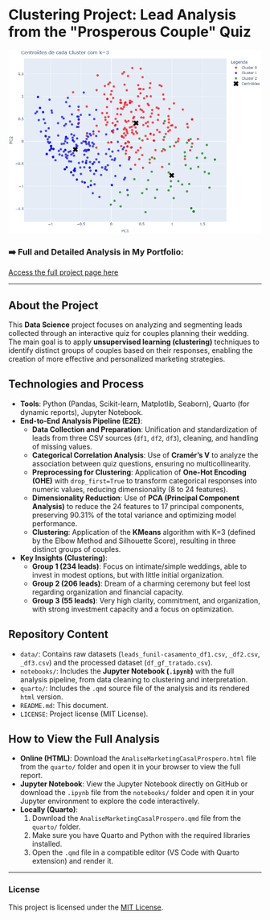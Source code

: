 # Clustering Project: Lead Analysis from the "Prosperous Couple" Quiz

![Analysis Preview](quarto/capa.png)

### ➡️ Full and Detailed Analysis in My Portfolio:
[Access the full project page here](https://ferreiragabrielw.github.io/portfolio-gabriel/projetos/DataScience/1AnaliseMarketingCasalProspero/AnaliseMarketingCasalProspero.html)

---

## About the Project

This **Data Science** project focuses on analyzing and segmenting leads collected through an interactive quiz for couples planning their wedding. The main goal is to apply **unsupervised learning (clustering)** techniques to identify distinct groups of couples based on their responses, enabling the creation of more effective and personalized marketing strategies.

## Technologies and Process

* **Tools**: Python (Pandas, Scikit-learn, Matplotlib, Seaborn), Quarto (for dynamic reports), Jupyter Notebook.
* **End-to-End Analysis Pipeline (E2E)**:
    * **Data Collection and Preparation**: Unification and standardization of leads from three CSV sources (`df1`, `df2`, `df3`), cleaning, and handling of missing values.
    * **Categorical Correlation Analysis**: Use of **Cramér’s V** to analyze the association between quiz questions, ensuring no multicollinearity.
    * **Preprocessing for Clustering**: Application of **One-Hot Encoding (OHE)** with `drop_first=True` to transform categorical responses into numeric values, reducing dimensionality (8 to 24 features).
    * **Dimensionality Reduction**: Use of **PCA (Principal Component Analysis)** to reduce the 24 features to 17 principal components, preserving 90.31% of the total variance and optimizing model performance.
    * **Clustering**: Application of the **KMeans** algorithm with K=3 (defined by the Elbow Method and Silhouette Score), resulting in three distinct groups of couples.
* **Key Insights (Clustering)**:
    * **Group 1 (234 leads)**: Focus on intimate/simple weddings, able to invest in modest options, but with little initial organization.
    * **Group 2 (206 leads)**: Dream of a charming ceremony but feel lost regarding organization and financial capacity.
    * **Group 3 (55 leads)**: Very high clarity, commitment, and organization, with strong investment capacity and a focus on optimization.

## Repository Content

* `data/`: Contains raw datasets (`leads_funil-casamento_df1.csv`, `_df2.csv`, `_df3.csv`) and the processed dataset (`df_gf_tratado.csv`).
* `notebooks/`: Includes the **Jupyter Notebook (`.ipynb`)** with the full analysis pipeline, from data cleaning to clustering and interpretation.
* `quarto/`: Includes the `.qmd` source file of the analysis and its rendered `html` version.
* `README.md`: This document.
* `LICENSE`: Project license (MIT License).

## How to View the Full Analysis

* **Online (HTML)**: Download the `AnaliseMarketingCasalProspero.html` file from the `quarto/` folder and open it in your browser to view the full report.
* **Jupyter Notebook**: View the Jupyter Notebook directly on GitHub or download the `.ipynb` file from the `notebooks/` folder and open it in your Jupyter environment to explore the code interactively.
* **Locally (Quarto)**:
    1. Download the `AnaliseMarketingCasalProspero.qmd` file from the `quarto/` folder.
    2. Make sure you have Quarto and Python with the required libraries installed.
    3. Open the `.qmd` file in a compatible editor (VS Code with Quarto extension) and render it.

---

### License

This project is licensed under the [MIT License](LICENSE).

